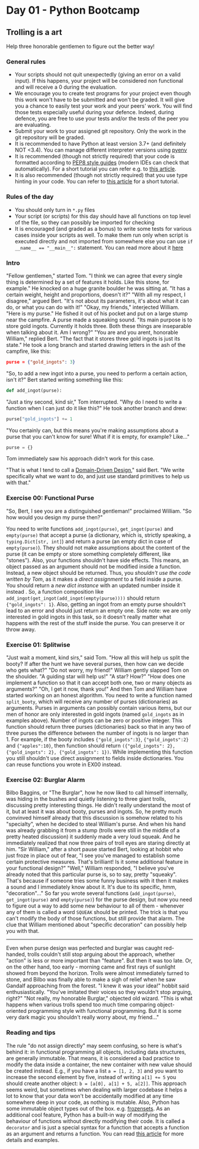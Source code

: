 # Day 01 - Python Bootcamp

## Trolling is a art

Help three honorable gentlemen to figure out the better way!

### General rules

- Your scripts should not quit unexpectedly (giving an error on a valid input).
  If this happens, your project will be considered non functional and will
  receive a 0 during the evaluation.
- We encourage you to create test programs for your project even though this
  work won't have to be submitted and won't be graded.
  It will give you a chance to easily test your work and your peers' work.
  You will find those tests especially useful during your defence.
  Indeed, during defence, you are free to use your tests and/or the tests of the
  peer you are evaluating.
- Submit your work to your assigned git repository.
  Only the work in the git repository will be graded.
- It is recommended to have Python at least version 3.7+ (and definitely NOT <3.4).
  You can manage different interpreter versions using
  [pyenv](https://github.com/pyenv/pyenv)
- It is recommended (though not strictly required) that your code is formatted
  according to [PEP8 style guides](https://peps.python.org/pep-0008/) (modern
  IDEs can check that automatically).
  For a short tutorial you can refer e.g. to
  [this article](https://realpython.com/python-pep8/).
- It is also recommended (though not strictly required) that you use type
  hinting in your code.
  You can refer to
  [this article](https://mypy.readthedocs.io/en/stable/cheat_sheet_py3.html) for
  a short tutorial.

### Rules of the day

- You should only turn in `*.py` files
- Your script (or scripts) for this day should have all functions on top level
  of the file, so they can possibly be imported for checking
- It is encouraged (and graded as a bonus) to write some tests for various cases
  inside your scripts as well.
  To make them run only when script is executed directly and not imported from
  somewhere else you can use `if __name__ == "__main__":` statement.
  You can read more about it
  [here](https://www.geeksforgeeks.org/what-does-the-if-__name__-__main__-do/)

### Intro

 "Fellow gentlemen," started Tom.
 "I think we can agree that every single thing is determined by a set of
 features it holds.
 Like this stone, for example."
 He knocked on a huge granite boulder he was sitting at.
 "It has a certain weight, height and proportions, doesn't it?"
 "With all my respect, I disagree," argued Bert.
 "It's not about its parameters, it's about what it can do, or what you can do
 with it!"
 "Okay, my friends," interjected William.
 "Here is my purse."
 He fished it out of his pocket and put on a large stump near the campfire.
 A purse made a squeaking sound.
 "Its main purpose is to store gold ingots.
 Currently it holds three.
 Both these things are inseparable when talking about it.
 Am I wrong?"
 "You are and you arent, honorable William," replied Bert.
 "The fact that it stores three gold ingots is just its state."
He took a long branch and started drawing letters in the ash of the campfire,
like this:

```json
purse = {"gold_ingots": 3}

```

 "So, to add a new ingot into a purse, you need to perform a certain action,
 isn't it?"
 Bert started writing something like this:

```python
def add_ingot(purse):

```

 "Just a tiny second, kind sir," Tom interrupted.
 "Why do I need to write a function when I can just do it like this?"
He took another branch and drew:

```python
purse["gold_ingots"] += 1

```

 "You certainly can, but this means you're making assumptions about a purse that
 you can't know for sure!
 What if it is empty, for example?
 Like..."

```python
purse = {}

```

Tom immediately saw his approach didn't work for this case.

 "That is what I tend to call a
 [Domain-Driven Design](https://en.wikipedia.org/wiki/Domain-driven_design),"
 said Bert.
 "We write specifically what we want to do, and just use standard primitives to
 help us with that."

### Exercise 00: Functional Purse

 "So, Bert, I see you are a distinguished gentleman!" proclaimed William.
 "So how would you design my purse then?"

You need to write functions `add_ingot(purse)`, `get_ingot(purse)` and
`empty(purse)` that accept a purse (a dictionary, which is, strictly speaking, a
`typing.Dict[str, int]`) and return a purse (an empty dict in case of
`empty(purse)`).
They should not make assumptions about the content of the purse (it can be empty
or store something completely different, like "stones").
Also, your functions shouldn't have side effects.
This means, an object passed as an argument should not be modified inside a
function.
Instead, a new object should be returned.
Thus, you *shouldn't use the code written by Tom*, as it makes a *direct
assignment* to a field inside a purse.
You should return a *new dict instance* with an updated number inside it instead
.
So, a function composition like `add_ingot(get_ingot(add_ingot(empty(purse))))`
should return `{"gold_ingots": 1}`.
Also, getting an ingot from an empty purse shouldn't lead to an error and should
just return an empty one.
Side note: we are only interested in gold ingots in this task, so it doesn't
really matter what happens with the rest of the stuff inside the purse.
You can preserve it or throw away.

### Exercise 01: Splitwise

 "Just wait a moment, kind sirs," said Tom.
 "How all this will help us split the booty?
 If after the hunt we have several purses, then how can we decide who gets what?"
 "Do not worry, my friend!" William gently slapped Tom on the shoulder.
 "A guiding star will help us!"
 "A star? How?"
 "How does one implement a function so that it can accept both one, two or many
 objects as arguments?"
 "Oh, I get it now, thank you!"
 And then Tom and William have started working on an honest algorithm.
You need to write a function named `split_booty`, which will receive any number
of purses (dictionaries) as arguments.
Purses in arguments can possibly contain various items, but our men of honor are
only interested in gold ingots (named `gold_ingots` as in examples above).
Number of ingots can be zero or positive integer.
This function should return three purses (dictionaries) back so that in any two
of three purses the difference between the number of ingots is no larger than 1.
For example, if the booty includes `{"gold_ingots":3}`, `{"gold_ingots":2}` and
`{"apples":10}`, then function should return `({"gold_ingots": 2},
{"gold_ingots": 2}, {"gold_ingots": 1})`.
While implementing this function you still shouldn't use direct assignment to
fields inside dictionaries.
You can reuse functions you wrote in EX00 instead.

### Exercise 02: Burglar Alarm

Bilbo Baggins, or "The Burglar", how he now liked to call himself internally,
was hiding in the bushes and quietly listening to three giant trolls,
discussing pretty interesting things.
He didn't really understand the most of it, but at least it was about booty,
purses and ingots.
So, he pretty much convinved himself already that this discussion is somehow
related to his "specialty", when he decided to steal William's purse.
And when his hand was already grabbing it from a stump (trolls were still in the
middle of a pretty heated discussion) it suddenly made a very loud squeak.
And he immediately realized that now three pairs of troll eyes are staring
directly at him.
 "Sir William," after a short pause started Bert, looking at hobbit who just
 froze in place out of fear, "I see you've managed to establish some certain
 protective measures.
 That's brilliant!
 Is it some additional feature in your functional design?"
 "Well," William responded, "I believe you've already noted that this particular
 purse is, so to say, pretty "squeaky".
 That's because if someone tries some funny business with it then it makes a
 sound and I immediately know about it.
 It's due to its specific, hmm, "decoration"..."
 So far you wrote several functions (`add_ingot(purse)`, `get_ingot(purse)` and
 `empty(purse)`) for the purse design, but now you need to figure out a way to
 add some new behaviour to all of them - whenever any of them is called a word
 `SQUEAK` should be printed.
 The trick is that you can't modify the body of those functions, but still
 provide that alarm.
 The clue that William mentioned about "specific decoration" can possibly help
 you with that.

-----

Even when purse design was perfected and burglar was caught red-handed, trolls
couldn't still stop arguing about the approach, whether "action" is less or more
important than "feature".
But then it was too late.
Or, on the other hand, too early - morning came and first rays of sunlight
showed from beyond the horizon.
Trolls were almost immediately turned to stone, and Bilbo was finally able to
make a sigh of relief when he saw Gandalf approaching from the forest.
 "I knew it was your idea!" hobbit said enthusiastically.
 "You've imitated their voices so they wouldn't stop arguing, right?"
 "Not really, my honorable Burglar," objected old wizard.
 "This is what happens when various trolls spend too much time comparing
 object-oriented programming style with functional programming.
 But it is some very dark magic you shouldn't really worry about, my friend..."

### Reading and tips

The rule "do not assign directly" may seem confusing, so here is what's behind
it: in functional programming all objects, including data structures, are
generally immutable.
That means, it is considered a bad practice to modify the data inside a
container, the new container with new value should be created instead.
E.g., if you have a list `a = [1, 2, 3]` and you want to increase the second
element by five, instead of writing `a[1] += 5` you should create another
object: `b = [a[0], a[1] + 5, a[2]]`.
This approach seems weird, but sometimes when dealing with larger codebase it
helps a lot to know that your data won't be accidentally modified at any time
somewhere deep in your code, as nothing is mutable.
Also, Python has some immutable object types out of the box. e.g.
[frozensets](https://docs.python.org/3/library/stdtypes.html#frozenset).
As an additional cool feature, Python has a built-in way of modifying the
behaviour of functions without directly modifying their code.
It is called a `decorator` and is just a special syntax for a function that
accepts a function as an argument and returns a function.
You can read
[this article](https://realpython.com/primer-on-python-decorators/) for more
details and examples.
